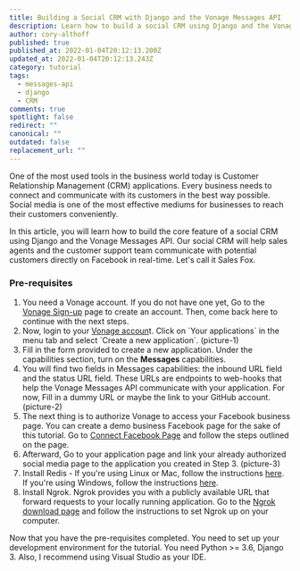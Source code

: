 ```yaml
---
title: Building a Social CRM with Django and the Vonage Messages API
description: Learn how to build a social CRM using Django and the Vonage Messages API
author: cory-althoff
published: true
published_at: 2022-01-04T20:12:13.200Z
updated_at: 2022-01-04T20:12:13.243Z
category: tutorial
tags:
  - messages-api
  - django
  - CRM
comments: true
spotlight: false
redirect: ""
canonical: ""
outdated: false
replacement_url: ""
---
```

One of the most used tools in the business world today is Customer Relationship Management (CRM) applications. Every business needs to connect and communicate with its customers in the best way possible. Social media is one of the most effective mediums for businesses to reach their customers conveniently.

In this article, you will learn how to build the core feature of a social CRM using Django and the Vonage Messages API. Our social CRM will help sales agents and the customer support team communicate with potential customers directly on Facebook in real-time. Let's call it Sales Fox.

### Pre-requisites

1. You need a Vonage account. If you do not have one yet, Go to the [Vonage Sign-up](<1. https://dashboard.nexmo.com/sign-up>) page to create an account. Then, come back here to continue with the next steps.
2. Now, login to your [Vonage accoun](https://dashboard.nexmo.com/sign-in)t. Click on \`Your applications\` in the menu tab and select \`Create a new application\`. (picture-1)
3. Fill in the form provided to create a new application. Under the capabilities section, turn on the **Messages** capabilities.
4. You will find two fields in Messages capabilities: the inbound URL field and the status URL field. These URLs are endpoints to web-hooks that help the Vonage Messages API communicate with your application. For now, Fill in a dummy URL or maybe the link to your GitHub account. (picture-2)
5. The next thing is to authorize Vonage to access your Facebook business page. You can create a demo business Facebook page for the sake of this tutorial. Go to [Connect Facebook Page](<1. https://dashboard.nexmo.com/messages/social-channels/facebook-connect>) and follow the steps outlined on the page.
6. Afterward, Go to your application page and link your already authorized social media page to the application you created in Step 3. (picture-3)
7. Install Redis - If you're using Linux or Mac, follow the instructions [here](<1. https://redis.io/topics/quickstart#installing-redis>). If you're using Windows, follow the instructions [here](<1. https://redis.com/blog/redis-on-windows-10/>).
8. Install Ngrok. Ngrok provides you with a publicly available URL that forward requests to your locally running application. Go to the [Ngrok download page](https://ngrok.com/download) and follow the instructions to set Ngrok up on your computer.

Now that you have the pre-requisites completed. You need to set up your development environment for the tutorial. You need Python >= 3.6, Django 3. Also, I recommend using Visual Studio as your IDE.